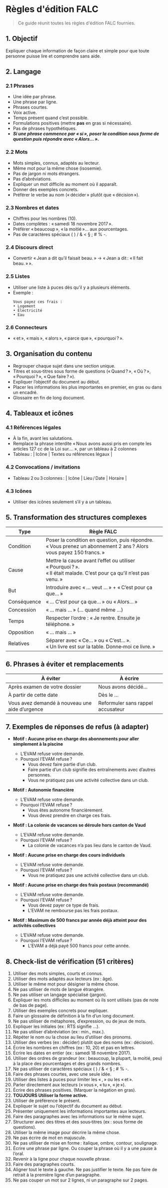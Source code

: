 # Règles d'édition FALC

> Ce guide réunit toutes les règles d'édition FALC fournies.

## 1. Objectif
Expliquer chaque information de façon claire et simple pour que toute personne puisse lire et comprendre sans aide.

## 2. Langage

### 2.1 Phrases
- Une idée par phrase.
- Une phrase par ligne.
- Phrases courtes.
- Voix active.
- Temps présent quand c’est possible.
- Formulations positives (mettre **pas** en gras si nécessaire).
- Pas de phrases hypothétiques.
- ***Si une phrase commence par « si », poser la condition sous forme de question puis répondre avec « Alors… ».***

### 2.2 Mots
- Mots simples, connus, adaptés au lecteur.
- Même mot pour la même chose (isosemie).
- Pas de jargon ni mots étrangers.
- Pas d’abréviations.
- Expliquer un mot difficile au moment où il apparaît.
- Donner des exemples concrets.
- Préférer le verbe au nom (« décider » plutôt que « décision »).

### 2.3 Nombres et dates
- Chiffres pour les nombres (10).
- Dates complètes : « samedi 18 novembre 2017 ».
- Préférer « beaucoup », « la moitié »… aux pourcentages.
- Pas de caractères spéciaux ( ) / & < § ; # % -.

### 2.4 Discours direct
- Convertir « Jean a dit qu’il faisait beau. » → « Jean a dit : « Il fait beau. » ».

### 2.5 Listes
- Utiliser une liste à puces dès qu’il y a plusieurs éléments.
- Exemple :
  ```
  Vous payez ces frais :
  • Logement
  • Électricité
  • Eau
  ```

### 2.6 Connecteurs
- « et », « mais », « alors », « parce que », « pourquoi ? ».

## 3. Organisation du contenu
- Regrouper chaque sujet dans une section unique.
- Titres et sous‑titres sous forme de questions (« Quand ? », « Où ? », « Pourquoi ? », « Que faire ? »).
- Expliquer l’objectif du document au début.
- Placer les informations les plus importantes en premier, en gras ou dans un encadré.
- Glossaire en fin de long document.

## 4. Tableaux et icônes

### 4.1 Références légales
- À la fin, avant les salutations.
- Remplace la phrase interdite « Nous avons aussi pris en compte les articles 127 cc de la Loi sur.… », par un tableau à 2 colonnes
- Tableau :  | Icône | Textes ou références légaux |


### 4.2 Convocations / invitations
- Tableau 2 ou 3 colonnes :
  | Icône | Lieu / Date | Horaire |

### 4.3 Icônes
- Utiliser des icônes seulement s’il y a un tableau.

## 5. Transformation des structures complexes

| Type | Règle FALC |
| ---- | ---------- |
| Condition | Poser la condition en question, puis répondre.<br>« Vous prenez un abonnement 2 ans ? Alors vous payez 150 francs. » |
| Cause | Mettre la cause avant l’effet ou utiliser « Pourquoi ? ».<br>« Il était malade. C’est pour ça qu’il n’est pas venu. » |
| But | Introduire avec « … veut … » + « C’est pour ça que… » |
| Conséquence | « … C’est pour ça que… » ou « Alors… » |
| Concession | « … mais … » (… quand même …) |
| Temps | Respecter l’ordre : « Je rentre. Ensuite je téléphone. » |
| Opposition | « … mais … » |
| Relatives | Séparer avec « Ce… » ou « C’est… ».<br>« Un livre est sur la table. Donne‑moi ce livre. » |

## 6. Phrases à éviter et remplacements

| À éviter | À écrire |
| -------- | -------- |
| Après examen de votre dossier | Nous avons décidé… |
| À partir de cette date | Dès le … |
| Vous avez demandé à nouveau une aide d’urgence | Reformuler sans rappel accusateur |

## 7. Exemples de réponses de refus (à adapter)

- **Motif : Aucune prise en charge des abonnements pour aller simplement à la piscine**
  - L’EVAM refuse votre demande.
  - Pourquoi l’EVAM refuse ?
    - Vous devez faire partie d’un club.
    - Faire partie d’un club signifie des entraînements avec d’autres personnes.
    - Vous ne pratiquez pas une activité collective dans un club.

- **Motif : Autonomie financière**
  - L’EVAM refuse votre demande.
  - Pourquoi l’EVAM refuse ?
    - Vous êtes autonome financièrement.
    - Vous devez prendre en charge ces frais.

- **Motif : La colonie de vacances se déroule hors canton de Vaud**
  - L’EVAM refuse votre demande.
  - Pourquoi l’EVAM refuse ?
    - La colonie de vacances n’a pas lieu dans le canton de Vaud.

- **Motif : Aucune prise en charge des cours individuels**
  - L’EVAM refuse votre demande.
  - Pourquoi l’EVAM refuse ?
    - Vous ne pratiquez pas une activité collective dans un club.

- **Motif : Aucune prise en charge des frais postaux (recommandé)**
  - L’EVAM refuse votre demande.
  - Pourquoi l’EVAM refuse ?
    - Vous devez payer ce type de frais.
    - L’EVAM ne rembourse pas les frais postaux.

- **Motif : Maximum de 500 francs par année déjà atteint pour des activités collectives**
  - L’EVAM refuse votre demande.
  - Pourquoi l’EVAM refuse ?
    - L’EVAM a déjà payé 500 francs pour cette année.

## 8. Check‑list de vérification (51 critères)

1. Utiliser des mots simples, courts et connus.
2. Utiliser des mots adaptés aux lecteurs (ex : âge).
3. Utiliser le même mot pour désigner la même chose.
4. Ne pas utiliser de mots de langue étrangère.
5. Ne pas utiliser un langage spécialisé (jargon).
6. Expliquer les mots difficiles au moment où ils sont utilisés (pas de note de bas de page).
7. Utiliser des exemples concrets pour expliquer.
8. Faire un glossaire de définition à la fin d’un long document.
9. Ne pas utiliser de métaphores, d’expression, ou de jeux de mots.
10. Expliquer les initiales (ex : RTS signifie …).
11. Ne pas utiliser d’abréviation (ex : min., max.).
12. Répéter le nom ou la chose au lieu d’utiliser des pronoms.
13. Utiliser des verbes (ex : décider) plutôt que des noms (ex : décision).
14. Écrire les nombres en chiffres (ex : 10, 20) et pas en lettres.
15. Écrire les dates en entier (ex : samedi 18 novembre 2017).
16. Utiliser des ordres de grandeur (ex : beaucoup, la plupart, la moitié, peu) à la place des pourcentages et des grands nombres.
17. Ne pas utiliser de caractères spéciaux ( ) / & < § ; # % -.
18. Faire des phrases courtes, avec une seule idée.
19. Utiliser des listes à puces pour limiter les « , » ou les « et ».
20. Parler directement aux lecteurs (« vous », « tu », « je »).
21. Écrire des phrases positives. (Marquer la négation en gras).
22. **TOUJOURS Utiliser la forme active.**
23. Utiliser de préférence le présent.
24. Expliquer le sujet ou l’objectif du document au début.
25. Présenter uniquement les informations importantes aux lecteurs.
26. Faire des paragraphes avec les informations sur le même sujet.
27. Structurer avec des titres et des sous‑titres (ex : sous forme de questions).
28. Utiliser la même image pour décrire la même chose.
29. Ne pas écrire de mot en majuscule.
30. Ne pas utiliser de mise en forme : italique, ombre, contour, soulignage.
31. Écrire une phrase par ligne. Ou couper la phrase où il y a une pause à l’oral.
32. Revenir à la ligne pour chaque nouvelle phrase.
33. Faire des paragraphes courts.
34. Aligner tout le texte à gauche. Ne pas justifier le texte. Ne pas faire de retrait à la première ligne d’un paragraphe.
35. Ne pas couper un mot sur 2 lignes, ni un paragraphe sur 2 pages.
